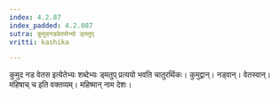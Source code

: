 ```yaml
---
index: 4.2.87
index_padded: 4.2.087
sutra: कुमुदनडवेतसेभ्यो ड्मतुप्
vritti: kashika

---
```

कुमुद नड वेतस इत्येतेभ्यः शब्देभ्यः ड्मतुप् प्रत्ययो भवति चातुरर्थिकः। कुमुद्वान्। नड्वान्। वेतस्वान्। महिषाच् च इति वक्तव्यम्। महिष्मान् नाम देशः।